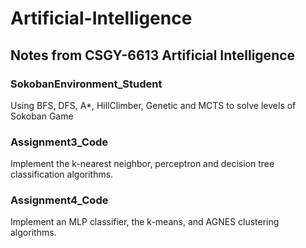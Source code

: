 # Artificial-Intelligence

## Notes from CSGY-6613 Artificial Intelligence

### SokobanEnvironment_Student
Using BFS, DFS, A*, HillClimber, Genetic and MCTS to solve levels of Sokoban Game


### Assignment3_Code
Implement the k-nearest neighbor, perceptron and decision tree classification algorithms.


### Assignment4_Code
Implement an MLP classifier, the k-means, and AGNES clustering algorithms.
